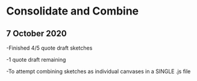 # Consolidate and Combine 

## 7 October 2020
-Finished 4/5 quote draft sketches 

-1 quote draft remaining 

-To attempt combining sketches as individual canvases in a SINGLE .js file 

